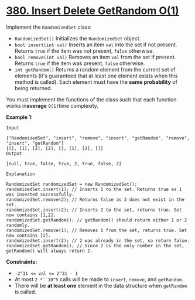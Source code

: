 # [380. Insert Delete GetRandom O(1)](https://leetcode.com/problems/insert-delete-getrandom-o1/description/?envType=daily-question&envId=2024-01-16)

Implement the `RandomizedSet` class:

- `RandomizedSet()` Initializes the `RandomizedSet` object.
- `bool insert(int val)` Inserts an item `val` into the set if not present. Returns `true` if the item was not present, `false` otherwise.
- `bool remove(int val)` Removes an item `val` from the set if present. Returns `true` if the item was present, `false` otherwise.
- `int getRandom()` Returns a random element from the current set of elements (it's guaranteed that at least one element exists when this method is called). Each element must have the <b>same probability</b> of being returned.

You must implement the functions of the class such that each function works in**average** `O(1)`time complexity.

**Example 1:** 

```
Input

["RandomizedSet", "insert", "remove", "insert", "getRandom", "remove", "insert", "getRandom"]
[[], [1], [2], [2], [], [1], [2], []]
Output

[null, true, false, true, 2, true, false, 2]

Explanation

RandomizedSet randomizedSet = new RandomizedSet();
randomizedSet.insert(1); // Inserts 1 to the set. Returns true as 1 was inserted successfully.
randomizedSet.remove(2); // Returns false as 2 does not exist in the set.
randomizedSet.insert(2); // Inserts 2 to the set, returns true. Set now contains [1,2].
randomizedSet.getRandom(); // getRandom() should return either 1 or 2 randomly.
randomizedSet.remove(1); // Removes 1 from the set, returns true. Set now contains [2].
randomizedSet.insert(2); // 2 was already in the set, so return false.
randomizedSet.getRandom(); // Since 2 is the only number in the set, getRandom() will always return 2.
```

**Constraints:** 

- `-2^31 <= val <= 2^31 - 1`
- At most `2 *``10^5` calls will be made to `insert`, `remove`, and `getRandom`.
- There will be **at least one**  element in the data structure when `getRandom` is called.
